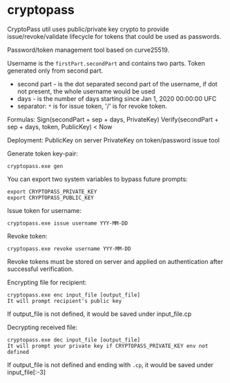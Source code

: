 # cryptopass

CryptoPass util uses public/private key crypto to provide issue/revoke/validate lifecycle for tokens that could be used as passwords.

Password/token management tool based on curve25519.

Username is the `firstPart.secondPart` and contains two parts.
Token generated only from second part.

* second part - is the dot separated second part of the username, if dot not present, the whole username would be used
* days - is the number of days starting since Jan 1, 2020 00:00:00 UFC 
* separator: `*` is for issue token, '/' is for revoke token.

Formulas:
    Sign(secondPart + sep + days, PrivateKey)
    Verify(secondPart + sep + days, token, PublicKey) < Now   

Deployment:
    PublicKey on server
    PrivateKey on token/password issue tool

Generate token key-pair:
```
cryptopass.exe gen
```

You can export two system variables to bypass future prompts:
```
export CRYPTOPASS_PRIVATE_KEY
export CRYPTOPASS_PUBLIC_KEY
```

Issue token for username:
```
cryptopass.exe issue username YYY-MM-DD
```

Revoke token:
```
cryptopass.exe revoke username YYY-MM-DD
```

Revoke tokens must be stored on server and applied on authentication after successful verification.

Encrypting file for recipient:
```
cryptopass.exe enc input_file [output_file]
It will prompt recipient's public key
```
If output_file is not defined, it would be saved under input_file.cp

Decrypting received file:
```
cryptopass.exe dec input_file [output_file]
It will prompt your private key if CRYPTOPASS_PRIVATE_KEY env not defined
```
If output_file is not defined and ending with `.cp`, it would be saved under input_file[:-3]
